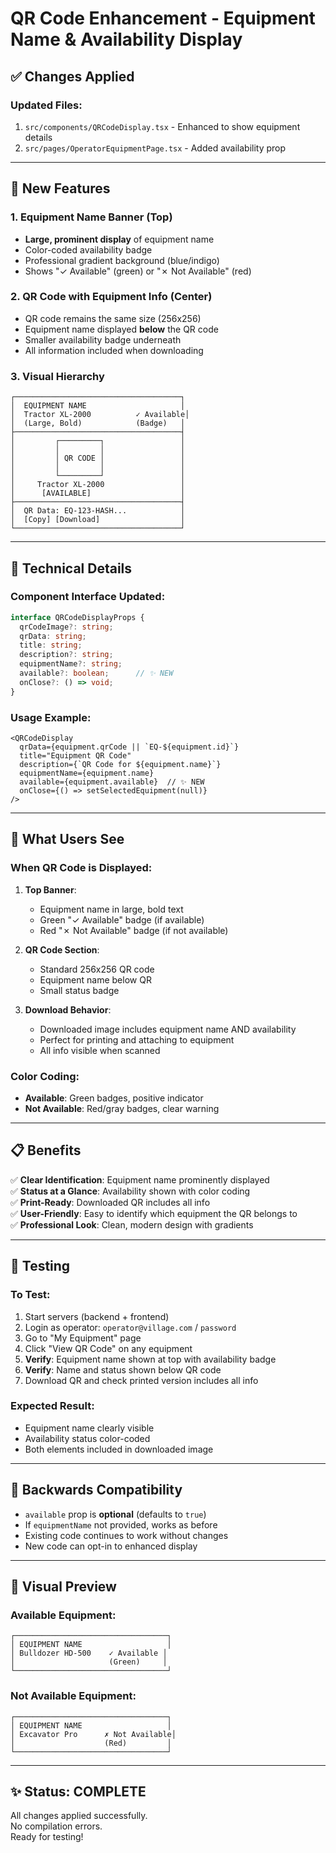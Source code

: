 # QR Code Enhancement - Equipment Name & Availability Display

## ✅ Changes Applied

### Updated Files:
1. `src/components/QRCodeDisplay.tsx` - Enhanced to show equipment details
2. `src/pages/OperatorEquipmentPage.tsx` - Added availability prop

---

## 🎨 New Features

### 1. Equipment Name Banner (Top)
- **Large, prominent display** of equipment name
- Color-coded availability badge
- Professional gradient background (blue/indigo)
- Shows "✓ Available" (green) or "✗ Not Available" (red)

### 2. QR Code with Equipment Info (Center)
- QR code remains the same size (256x256)
- Equipment name displayed **below** the QR code
- Smaller availability badge underneath
- All information included when downloading

### 3. Visual Hierarchy
```
┌─────────────────────────────────────┐
│  EQUIPMENT NAME                     │
│  Tractor XL-2000          ✓ Available│
│  (Large, Bold)            (Badge)   │
├─────────────────────────────────────┤
│         ┌─────────┐                 │
│         │         │                 │
│         │ QR CODE │                 │
│         │         │                 │
│         └─────────┘                 │
│     Tractor XL-2000                 │
│      [AVAILABLE]                    │
├─────────────────────────────────────┤
│  QR Data: EQ-123-HASH...            │
│  [Copy] [Download]                  │
└─────────────────────────────────────┘
```

---

## 🔧 Technical Details

### Component Interface Updated:
```typescript
interface QRCodeDisplayProps {
  qrCodeImage?: string;
  qrData: string;
  title: string;
  description?: string;
  equipmentName?: string;
  available?: boolean;      // ✨ NEW
  onClose?: () => void;
}
```

### Usage Example:
```tsx
<QRCodeDisplay
  qrData={equipment.qrCode || `EQ-${equipment.id}`}
  title="Equipment QR Code"
  description={`QR Code for ${equipment.name}`}
  equipmentName={equipment.name}
  available={equipment.available}  // ✨ NEW
  onClose={() => setSelectedEquipment(null)}
/>
```

---

## 🎯 What Users See

### When QR Code is Displayed:
1. **Top Banner**: 
   - Equipment name in large, bold text
   - Green "✓ Available" badge (if available)
   - Red "✗ Not Available" badge (if not available)

2. **QR Code Section**:
   - Standard 256x256 QR code
   - Equipment name below QR
   - Small status badge

3. **Download Behavior**:
   - Downloaded image includes equipment name AND availability
   - Perfect for printing and attaching to equipment
   - All info visible when scanned

### Color Coding:
- **Available**: Green badges, positive indicator
- **Not Available**: Red/gray badges, clear warning

---

## 📋 Benefits

✅ **Clear Identification**: Equipment name prominently displayed  
✅ **Status at a Glance**: Availability shown with color coding  
✅ **Print-Ready**: Downloaded QR includes all info  
✅ **User-Friendly**: Easy to identify which equipment the QR belongs to  
✅ **Professional Look**: Clean, modern design with gradients  

---

## 🧪 Testing

### To Test:
1. Start servers (backend + frontend)
2. Login as operator: `operator@village.com` / `password`
3. Go to "My Equipment" page
4. Click "View QR Code" on any equipment
5. **Verify**: Equipment name shown at top with availability badge
6. **Verify**: Name and status shown below QR code
7. Download QR and check printed version includes all info

### Expected Result:
- Equipment name clearly visible
- Availability status color-coded
- Both elements included in downloaded image

---

## 🔄 Backwards Compatibility

- `available` prop is **optional** (defaults to `true`)
- If `equipmentName` not provided, works as before
- Existing code continues to work without changes
- New code can opt-in to enhanced display

---

## 📸 Visual Preview

### Available Equipment:
```
┌──────────────────────────────────┐
│ EQUIPMENT NAME                   │
│ Bulldozer HD-500    ✓ Available │
│                     (Green)     │
└──────────────────────────────────┘
```

### Not Available Equipment:
```
┌──────────────────────────────────┐
│ EQUIPMENT NAME                   │
│ Excavator Pro      ✗ Not Available│
│                    (Red)         │
└──────────────────────────────────┘
```

---

## ✨ Status: COMPLETE

All changes applied successfully.  
No compilation errors.  
Ready for testing!
